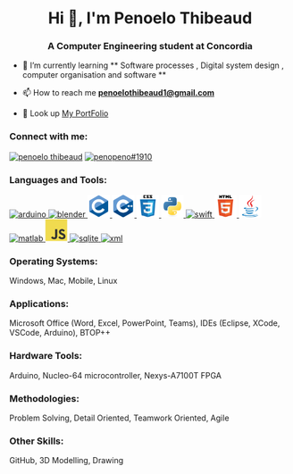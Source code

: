 <h1 align="center">Hi 👋, I'm Penoelo Thibeaud</h1>
<h3 align="center">A Computer Engineering student at Concordia</h3>

- 🌱 I’m currently learning ** Software processes , Digital system design , computer organisation and software **

- 📫 How to reach me **penoelothibeaud1@gmail.com**

- 💼 Look up <a href="https://flowcv.me/penoelo-official">My PortFolio</a>

<h3 align="left">Connect with me:</h3>
<p align="left">
<a href="https://linkedin.com/in/penoelo thibeaud" target="blank"><img align="center" src="https://raw.githubusercontent.com/rahuldkjain/github-profile-readme-generator/master/src/images/icons/Social/linked-in-alt.svg" alt="penoelo thibeaud" height="30" width="40" /></a>
<a href="https://discord.gg/penopeno#1910" target="blank"><img align="center" src="https://raw.githubusercontent.com/rahuldkjain/github-profile-readme-generator/master/src/images/icons/Social/discord.svg" alt="penopeno#1910" height="30" width="40" /></a>
</p>

<h3 align="left">Languages and Tools:</h3>
<p align="left"> 
  <!-- Programming Languages -->
  <a href="https://www.arduino.cc/" target="_blank" rel="noreferrer"> 
    <img src="https://cdn.worldvectorlogo.com/logos/arduino-1.svg" alt="arduino" width="40" height="40"/> 
  </a> 
  <a href="https://www.blender.org/" target="_blank" rel="noreferrer"> 
    <img src="https://download.blender.org/branding/community/blender_community_badge_white.svg" alt="blender" width="40" height="40"/> 
  </a> 
  <a href="https://www.cprogramming.com/" target="_blank" rel="noreferrer"> 
    <img src="https://raw.githubusercontent.com/devicons/devicon/master/icons/c/c-original.svg" alt="c" width="40" height="40"/> 
  </a> 
  <a href="https://www.w3schools.com/cpp/" target="_blank" rel="noreferrer"> 
    <img src="https://raw.githubusercontent.com/devicons/devicon/master/icons/cplusplus/cplusplus-original.svg" alt="cplusplus" width="40" height="40"/> 
  </a> 
  <a href="https://www.w3schools.com/css/" target="_blank" rel="noreferrer"> 
    <img src="https://raw.githubusercontent.com/devicons/devicon/master/icons/css3/css3-original-wordmark.svg" alt="css3" width="40" height="40"/> 
  </a> 
  <a href="https://www.python.org/" target="_blank" rel="noreferrer"> 
    <img src="https://raw.githubusercontent.com/devicons/devicon/master/icons/python/python-original.svg" alt="python" width="40" height="40"/> 
  </a> 
  <a href="https://developer.apple.com/swift/resources/" target="_blank" rel="noreferrer"> 
    <img src="https://developer.apple.com/assets/elements/icons/swift-playgrounds/swift-playgrounds-96x96.png"  alt="swift" width="40" height="40"/>
  </a>
  <a href="https://www.w3.org/html/" target="_blank" rel="noreferrer"> 
    <img src="https://raw.githubusercontent.com/devicons/devicon/master/icons/html5/html5-original-wordmark.svg" alt="html5" width="40" height="40"/> 
  </a> 
  <a href="https://www.java.com" target="_blank" rel="noreferrer"> 
    <img src="https://raw.githubusercontent.com/devicons/devicon/master/icons/java/java-original.svg" alt="java" width="40" height="40"/> 
  </a> 
  <a href="https://www.mathworks.com/" target="_blank" rel="noreferrer"> 
    <img src="https://upload.wikimedia.org/wikipedia/commons/2/21/Matlab_Logo.png" alt="matlab" width="40" height="40"/> 
  </a> 
  <!-- Additional Programming Skills -->
  <a href="https://www.w3schools.com/js/" target="_blank" rel="noreferrer"> 
    <img src="https://raw.githubusercontent.com/devicons/devicon/master/icons/javascript/javascript-original.svg" alt="javascript" width="40" height="40"/> 
  </a> 
  <a href="https://www.sqlite.org/index.html" target="_blank" rel="noreferrer"> 
    <img src="https://www.sqlite.org/images/sqlite370_banner.gif" alt="sqlite" width="40" height="40"/> 
  </a> 
  <a href="https://en.wikipedia.org/wiki/XML" target="_blank" rel="noreferrer"> 
    <img src="https://www.google.com/url?sa=i&url=https%3A%2F%2Fwww.svgrepo.com%2Fsvg%2F255827%2Fxml&psig=AOvVaw04TeoSe78zH1Xnu_I68_fG&ust=1730401915813000&source=images&cd=vfe&opi=89978449&ved=0CBQQjRxqFwoTCOjr4s7ntokDFQAAAAAdAAAAABAE" alt="xml" width="40" height="40"/> 
  </a> 
</p>

<h3 align="left">Operating Systems:</h3>
<p align="left"> 
  Windows, Mac, Mobile, Linux 
</p>

<h3 align="left">Applications:</h3>
<p align="left"> 
  Microsoft Office (Word, Excel, PowerPoint, Teams), IDEs (Eclipse, XCode, VSCode, Arduino), BTOP++
</p>

<h3 align="left">Hardware Tools:</h3>
<p align="left"> 
  Arduino, Nucleo-64 microcontroller, Nexys-A7100T FPGA 
</p>

<h3 align="left">Methodologies:</h3>
<p align="left"> 
  Problem Solving, Detail Oriented, Teamwork Oriented, Agile
</p>

<h3 align="left">Other Skills:</h3>
<p align="left"> 
  GitHub, 3D Modelling, Drawing
</p>

